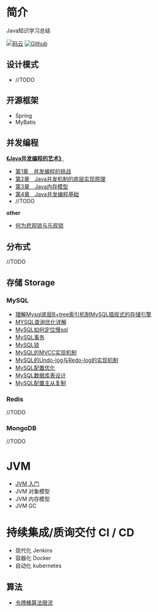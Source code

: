 # 简介

Java知识学习总结

[![码云](https://img.shields.io/badge/Gitee-%E7%A0%81%E4%BA%91-yellow.svg)](https://gitee.com/qinxuewu) [![Github](https://img.shields.io/badge/Github-Github-red.svg)](https://github.com/a870439570)

## 设计模式

- //TODO

## 开源框架

- Spring
- MyBatis

## 并发编程

[**《Java并发编程的艺术》**](并发编程/)

- [第1章　并发编程的挑战](并发编程/第1章-并发编程的挑战)
- [第2章　Java并发机制的底层实现原理](并发编程/第2章-Java并发机制的底层实现原理)
- [第3章　Java内存模型](并发编程/第3章-Java内存模型)
- [第4章　Java并发编程基础](并发编程/第4章-Java并发编程基础)
- //TODO

**other**

- [何为悲观锁与乐观锁](并发编程/何为悲观锁与乐观锁)

## 分布式

//TODO

## 存储 Storage
### MySQL

- [理解Mysql底层B+tree索引机制](性能优化/mysql/理解Mysql底层B+tree索引机制)[MySQL插拔式的存储引擎](blog/性能优化/mysql/MySQL插拔式的存储引擎)
- [MYSQL查询优化详解](性能优化/mysql/MySQL查询优化详解)
- [MySQL如何定位慢sql](性能优化/mysql/MySQL如何定位慢sql)
- [MySQL事务](性能优化/mysql/MySQL事务)
- [MySQL锁](性能优化/mysql/MySQL锁)
- [MySQL的MVCC实现机制](性能优化/mysql/MySQL的MVCC实现机制)
- [MySQL的Undo-log与Redo-log的实现机制](性能优化/mysql/MySQL的Undo-log与Redo-log的实现机制)
- [MySQL配置优化](性能优化/mysql/MySQL配置优化)
- [MySQL数据库表设计](性能优化/mysql/MySQL数据库表设计)
- [MySQL配置主从复制](性能优化/mysql/MySQL配置主从复制)

### Redis
//TODO
### MongoDB

//TODO

# JVM

- [JVM 入门](性能优化/jvm/JVM入门)
- JVM 对象模型
- JVM 内存模型
- JVM GC

# 持续集成/质询交付 CI / CD

- 现代化 Jenkins
- 容器化 Docker
- 自动化 kubernetes

## 算法

- [令牌桶算法限流](算法/令牌桶算法限流)

